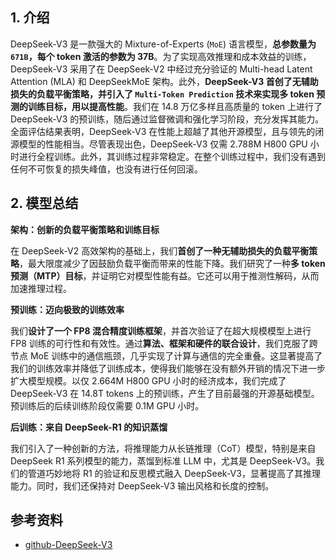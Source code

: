 ## 1. 介绍

DeepSeek-V3 是一款强大的 Mixture-of-Experts (`MoE`) 语言模型，**总参数量为 `671B`，每个 token 激活的参数为 37B**。为了实现高效推理和成本效益的训练，DeepSeek-V3 采用了在 DeepSeek-V2 中经过充分验证的 Multi-head Latent Attention (MLA) 和 DeepSeekMoE 架构。此外，**DeepSeek-V3 首创了无辅助损失的负载平衡策略，并引入了 `Multi-Token Prediction` 技术来实现多 token 预测的训练目标，用以提高性能**。我们在 14.8 万亿多样且高质量的 token 上进行了 DeepSeek-V3 的预训练，随后通过监督微调和强化学习阶段，充分发挥其能力。全面评估结果表明，DeepSeek-V3 在性能上超越了其他开源模型，且与领先的闭源模型的性能相当。尽管表现出色，DeepSeek-V3 仅需 2.788M H800 GPU 小时进行全程训练。此外，其训练过程非常稳定。在整个训练过程中，我们没有遇到任何不可恢复的损失峰值，也没有进行任何回滚。

## 2. 模型总结

**架构：创新的负载平衡策略和训练目标**

在 DeepSeek-V2 高效架构的基础上，我们**首创了一种无辅助损失的负载平衡策略**，最大限度减少了因鼓励负载平衡而带来的性能下降。我们研究了一种**多 token 预测（MTP）目标**，并证明它对模型性能有益。它还可以用于推测性解码，从而加速推理过程。

**预训练：迈向极致的训练效率**

我们**设计了一个 FP8 混合精度训练框架**，并首次验证了在超大规模模型上进行 FP8 训练的可行性和有效性。通过**算法、框架和硬件的联合设计**，我们克服了跨节点 MoE 训练中的通信瓶颈，几乎实现了计算与通信的完全重叠。这显著提高了我们的训练效率并降低了训练成本，使得我们能够在没有额外开销的情况下进一步扩大模型规模。以仅 2.664M H800 GPU 小时的经济成本，我们完成了 DeepSeek-V3 在 14.8T tokens 上的预训练，产生了目前最强的开源基础模型。预训练后的后续训练阶段仅需要 0.1M GPU 小时。

**后训练：来自 DeepSeek-R1 的知识蒸馏**

我们引入了一种创新的方法，将推理能力从长链推理（CoT）模型，特别是来自 DeepSeek R1 系列模型的能力，蒸馏到标准 LLM 中，尤其是 DeepSeek-V3。我们的管道巧妙地将 R1 的验证和反思模式融入 DeepSeek-V3，显著提高了其推理能力。同时，我们还保持对 DeepSeek-V3 输出风格和长度的控制。

## 参考资料

- [github-DeepSeek-V3](https://github.com/deepseek-ai/DeepSeek-V3)